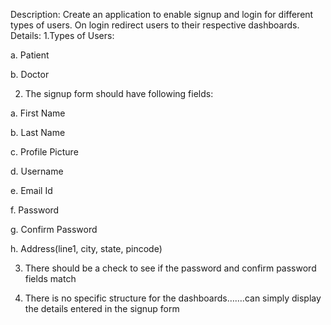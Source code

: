 Description: Create an application to enable signup and login for different types of users. On login redirect users to their respective dashboards.
Details:
 1.Types of Users:

a. Patient

b. Doctor

2. The signup form should have following fields:

a. First Name

b. Last Name

c. Profile Picture

d. Username

e. Email Id

f. Password

g. Confirm Password

h. Address(line1, city, state, pincode)

3. There should be a check to see if the password and confirm password fields match

4. There is no specific structure for the dashboards…….can simply display the details entered in the signup form

 
